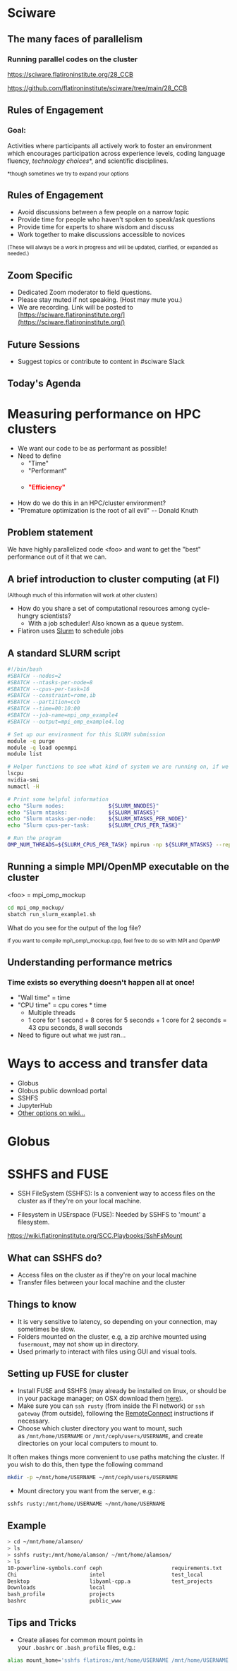 # Sciware

## The many faces of parallelism
### Running parallel codes on the cluster

https://sciware.flatironinstitute.org/28_CCB

https://github.com/flatironinstitute/sciware/tree/main/28_CCB


## Rules of Engagement

### Goal:

Activities where participants all actively work to foster an environment which encourages participation across experience levels, coding language fluency, *technology choices*\*, and scientific disciplines.

<small>\*though sometimes we try to expand your options</small>


## Rules of Engagement

- Avoid discussions between a few people on a narrow topic
- Provide time for people who haven't spoken to speak/ask questions
- Provide time for experts to share wisdom and discuss
- Work together to make discussions accessible to novices

<small>
(These will always be a work in progress and will be updated, clarified, or expanded as needed.)
</small>


## Zoom Specific

- Dedicated Zoom moderator to field questions.
- Please stay muted if not speaking. (Host may mute you.)
- We are recording. Link will be posted to [https://sciware.flatironinstitute.org/](https://sciware.flatironinstitute.org/)


## Future Sessions

- Suggest topics or contribute to content in #sciware Slack


## Today's Agenda



# Measuring performance on HPC clusters
- We want our code to be as performant as possible!
- Need to define
  - "Time"
  - "Performant"
  - <h4 style="color:rgb(255,0,0)">"Efficiency"</h4>
- How do we do this in an HPC/cluster environment?
- "Premature optimization is the root of all evil" -- Donald Knuth


## Problem statement
We have highly parallelized code \<foo\> and want to get the "best" performance out of it that we can.


## A brief introduction to cluster computing (at FI)
<small>
(Although much of this information will work at other clusters)
</small>

- How do you share a set of computational resources among cycle-hungry scientists?
  - With a job scheduler! Also known as a queue system.
- Flatiron uses [Slurm](https://slurm.schedmd.com) to schedule jobs


## A standard SLURM script
```bash
#!/bin/bash
#SBATCH --nodes=2
#SBATCH --ntasks-per-node=8
#SBATCH --cpus-per-task=16
#SBATCH --constraint=rome,ib
#SBATCH --partition=ccb
#SBATCH --time=00:10:00
#SBATCH --job-name=mpi_omp_example4
#SBATCH --output=mpi_omp_example4.log

# Set up our environment for this SLURM submission
module -q purge
module -q load openmpi
module list

# Helper functions to see what kind of system we are running on, if we have GPUs that are accessible, and other information
lscpu
nvidia-smi
numactl -H

# Print some helpful information
echo "Slurm nodes:              ${SLURM_NNODES}"
echo "Slurm ntasks:             ${SLURM_NTASKS}"
echo "Slurm ntasks-per-node:    ${SLURM_NTASKS_PER_NODE}"
echo "Slurm cpus-per-task:      ${SLURM_CPUS_PER_TASK}"

# Run the program
OMP_NUM_THREADS=${SLURM_CPUS_PER_TASK} mpirun -np ${SLURM_NTASKS} --report-bindings mpi_omp_mockup
```


## Running a simple MPI/OpenMP executable on the cluster

\<foo\> = mpi\_omp\_mockup

```bash
cd mpi_omp_mockup/
sbatch run_slurm_example1.sh
```

What do you see for the output of the log file?

<small>
If you want to compile mpi\_omp\_mockup.cpp, feel free to do so with MPI and OpenMP
</small>


## Understanding performance metrics

### Time exists so everything doesn't happen all at once!

- "Wall time" = time
- "CPU time" = cpu cores * time
  - Multiple threads
  - 1 core for 1 second + 8 cores for 5 seconds + 1 core for 2 seconds = 43 cpu seconds, 8 wall seconds
- Need to figure out what we just ran...


<!--

## Getting performance results through *seff*

Getting previous job information from the cluster (need JobID)

<div class="fragment fade-out" data-fragment-index="0">

```bash
> sacct
JobID           JobName  Partition    Account  AllocCPUS      State ExitCode 
------------ ---------- ---------- ---------- ---------- ---------- -------- 
2640715      mpi_omp_e+        ccb        ccb        256  COMPLETED      0:0 
2640715.bat+      batch                   ccb        128  COMPLETED      0:0 
2640715.ext+     extern                   ccb        256  COMPLETED      0:0 
2640715.0         orted                   ccb        128  COMPLETED      0:0
```

</div>
<div class="fragment fade-in" data-fragment-index="0">

```bash
> seff 2640715
Job ID: 2640715
Cluster: slurm
User/Group: cedelmaier/cedelmaier
State: COMPLETED (exit code 0)
Nodes: 2
Cores per node: 128
CPU Utilized: 00:00:19
CPU Efficiency: 0.93% of 00:34:08 core-walltime
Job Wall-clock time: 00:00:08
Memory Utilized: 5.80 MB
Memory Efficiency: 0.00% of 0.00 MB
```

</div>

-->


# Ways to access and transfer data
- Globus
- Globus public download portal
- SSHFS
- JupyterHub
- [Other options on wiki...](https://wiki.flatironinstitute.org/SCC/DataSharing)


# Globus


# SSHFS and FUSE
- SSH FileSystem (SSHFS): Is a convenient way to access files on the cluster as if they're on your local machine. 

- Filesystem in USErspace (FUSE): Needed by SSHFS to 'mount' a filesystem. 

https://wiki.flatironinstitute.org/SCC.Playbooks/SshFsMount


## What can SSHFS do?

- Access files on the cluster as if they're on your local machine
- Transfer files between your local machine and the cluster


## Things to know 
- It is very sensitive to latency, so depending on your connection, may sometimes be slow.
- Folders mounted on the cluster, e.g, a zip archive mounted using `fusermount`, may not show up in directory.
- Used primarly to interact with files using GUI and visual tools.


## Setting up FUSE for cluster
- Install FUSE and SSHFS (may already be installed on linux, or should be in your package manager; on OSX download them [here](https://www.fuse-t.org)).
- Make sure you can `ssh rusty` (from inside the FI network) or `ssh gateway` (from outside), following the [RemoteConnect](https://wiki.flatironinstitute.org/SCC/RemoteConnect) instructions if necessary.
- Choose which cluster directory you want to mount, such as `/mnt/home/USERNAME` or `/mnt/ceph/users/USERNAME`, and create directories on your local computers to mount to. 


It often makes things more convenient to use paths matching the cluster. If you wish to do this, then type the following command
```bash
mkdir -p ~/mnt/home/USERNAME ~/mnt/ceph/users/USERNAME
```


- Mount directory you want from the server, e.g.:
```bash
sshfs rusty:/mnt/home/USERNAME ~/mnt/home/USERNAME 
```

## Example
```bash
> cd ~/mnt/home/alamson/
> ls
> sshfs rusty:/mnt/home/alamson/ ~/mnt/home/alamson/
> ls
10-powerline-symbols.conf ceph                      requirements.txt
Chi                       intel                     test_local
Desktop                   libyaml-cpp.a             test_projects
Downloads                 local                     
bash_profile              projects
bashrc                    public_www
```

## Tips and Tricks
- Create aliases for common mount points in your `.bashrc` or `.bash_profile` files, e.g.:
```bash
alias mount_home='sshfs flatiron:/mnt/home/USERNAME /mnt/home/USERNAME'
```
